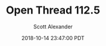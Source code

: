 ---
layout: podcast
title: "Open Thread 112.5"
author: Scott Alexander
description: https://slatestarcodex.com/2018/10/14/open-thread-112-5/
date: 2018-10-14 23:47:00 PDT
length: 86885
duration: 22
guid: open-thread-112-5
---